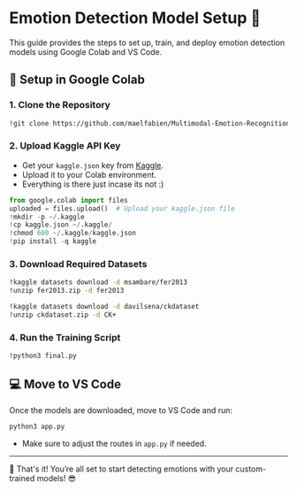 
# Emotion Detection Model Setup 🚀

This guide provides the steps to set up, train, and deploy emotion detection models using Google Colab and VS Code.

## 📁 Setup in Google Colab

### 1. Clone the Repository

```bash
!git clone https://github.com/maelfabien/Multimodal-Emotion-Recognition.git
```

### 2. Upload Kaggle API Key

- Get your `kaggle.json` key from [Kaggle](https://www.kaggle.com/).  
- Upload it to your Colab environment.
- Everything is there just incase its not :)

```python
from google.colab import files
uploaded = files.upload()  # Upload your kaggle.json file
!mkdir -p ~/.kaggle
!cp kaggle.json ~/.kaggle/
!chmod 600 ~/.kaggle/kaggle.json
!pip install -q kaggle
```

### 3. Download Required Datasets

```bash
!kaggle datasets download -d msambare/fer2013
!unzip fer2013.zip -d fer2013

!kaggle datasets download -d davilsena/ckdataset
!unzip ckdataset.zip -d CK+
```

### 4. Run the Training Script

```bash
!python3 final.py
```

## 💻 Move to VS Code

Once the models are downloaded, move to VS Code and run:

```bash
python3 app.py
```

- Make sure to adjust the routes in `app.py` if needed.

---

🎉 That's it! You’re all set to start detecting emotions with your custom-trained models! 😎
